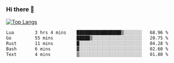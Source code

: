 ### Hi there 👋

<!--
**3Xpl0it3r/3Xpl0it3r** is a ✨ _special_ ✨ repository because its `README.md` (this file) appears on your GitHub profile.

Here are some ideas to get you started:

- 🔭 I’m currently working on ...
- 🌱 I’m currently learning ...
- 👯 I’m looking to collaborate on ...
- 🤔 I’m looking for help with ...
- 💬 Ask me about ...
- 📫 How to reach me: ...
- 😄 Pronouns: ...
- ⚡ Fun fact: ...
-->


[![Top Langs](https://github-readme-stats.vercel.app/api/top-langs/?username=3Xpl0it3r&layout=compact)](https://github.com/3Xpl0it3r/3Xpl0it3r)

<!--START_SECTION:waka-->

```txt
Lua        3 hrs 4 mins    █████████████████▒░░░░░░░   68.96 %
Go         55 mins         █████▒░░░░░░░░░░░░░░░░░░░   20.75 %
Rust       11 mins         █░░░░░░░░░░░░░░░░░░░░░░░░   04.28 %
Bash       6 mins          ▓░░░░░░░░░░░░░░░░░░░░░░░░   02.60 %
Text       4 mins          ▒░░░░░░░░░░░░░░░░░░░░░░░░   01.80 %
```

<!--END_SECTION:waka-->
